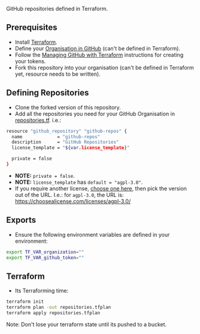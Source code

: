 GitHub repositories defined in Terraform.

## Prerequisites
 - Install [Terraform](https://www.terraform.io/downloads.html).
 - Define your [Organisation in GitHub](https://blog.github.com/2010-06-29-introducing-organizations/) (can't be defined in Terraform).
 - Follow the [Managing GitHub with Terraform](https://www.hashicorp.com/blog/managing-github-with-terraform) instructions for creating your tokens.
 - Fork this repository into your organisation (can't be defined in Terraform yet, resource needs to be written).

## Defining Repositories
 - Clone the forked version of this repository.
 - Add all the repositories you need for your GitHub Organisation in [repositories.tf](repositories.tf). i.e.:
```sh
resource "github_repository" "github-repos" {
  name             = "github-repos"
  description      = "GitHub Repositories"
  license_template = "${var.license_template}"

  private = false
}
```
 - **NOTE:** `private = false`.
 - **NOTE:** `license_template` has `default = "agpl-3.0"`.
 - If you require another license, [choose one here](https://choosealicense.com/), then pick the version out of the URL. I.e.: for `agpl-3.0`, the URL is: https://choosealicense.com/licenses/agpl-3.0/

## Exports
 - Ensure the following environment variables are defined in your environment:

```sh
export TF_VAR_organization=""
export TF_VAR_github_token=""
```

## Terraform
 - Its Terraforming time:

```sh
terraform init
terraform plan -out repositories.tfplan
terraform apply repositories.tfplan
```

Note: Don't lose your terraform state until its pushed to a bucket.

